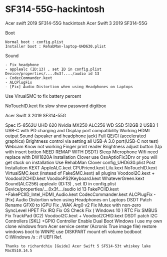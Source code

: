 # SF314-55G-hackintosh
Acer swift 2019 SF314-55G hackintosh
Acer Swift 3 2019 SF314-55G

Boot

	Normal boot : config.plist
	Installer boot : RehabMan-laptop-UHD630.plist

Sound
	
	- Fix headphone
	- applealc (ID:13) , set ID in config.plist Device/properties/....0x3f..../audio id 13
	- CodecCommander.kext
	- ALCPlugFix
	- [Fix] Audio Distortion when using Headphones on Laptops
  
  
Use VirualSMC to fix battery percent

NoTouchID.kext fix slow show password digitbox


Acer Swift 3 2019 SF314-55G




Spec
	I5-8562U
	UHD 620
	Nvidia MX250
	ALC256
	WD SSD 512GB
	2 USB3
	1 USB-C with PD charging and Display port compatibility
Working
	HDMI output
	Sound (speaker and headphone jack)
	Full QE/CI (accelerated graphics)
	Brightness control via setting
	all USB-A 3.0 port(USB-C not test)
	Webcam
Know not working
	Finger print reader
	Brightness adjust button (Up with insert botton NEED REMAP WITH DSDT)
	Sleep
	Microphone
	Wifi need replace with DW1820A
Installation
	Clover
		use OsxAptioFix3Drv or you will get stuck on installation
		Use RehabMan Clover config_UHD630.plist
Post Installation
	KEXT
		AppleALC.kext
		CPUFriend.kext
		Lilu.kext
		NoTouchID.kext
		VirtualSMC.kext (instead of FakeSMC.kext) all plugins
		VoodooI2C.kext + VoodooI2CHID.kext
		VoodooPS2Keyboard.kext
		WhateverGreen.kext
Sound(ALC256)
	applealc (ID:13) , set ID in config.plist Device/properties/....0x3f..../audio id 13
	FakePCIID.kext +FakePCIID_Intel_HDMI_Audio.kext
	CodecCommander.kext
	ALCPlugFix - [Fix] Audio Distortion when using Headphones on Laptops
DSDT Patch
	Rename GFX0 to IGPU
	Fix _WAK Arg0 v2
	Fix Mutex with non-zero SyncLevel
	HPET Fix
	IRQ Fix
	OS Check Fix ( Windows 10 )
	RTC Fix
	SMBUS Fix
TrackPad (IC2)
	VoodooI2C.kext + VoodooI2CHID.kext
	DSDT patch
		I2C Controllers [SKL] +GPIO Controller Enable
Dual Boot Windows
	I use my own clone windows from Acer service center (Acronis True image file)
	restore windows
	boot to WINPE 
	use DISKPART mount efi volume
	bcdboot C:\Windows /s <efi letter>: /f UEFI
Ref.
	
	Thanks to richardchiu [Guide] Acer Swift 5 SF514-53t whiskey lake MacOS10.14.5
